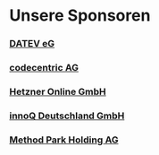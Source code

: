 # Unsere Sponsoren

### <a href="//www.datev.de" target="_blank">DATEV eG</a>

### <a href="//www.codecentric.de" target="_blank">codecentric AG</a>

### <a href="//www.hetzner.de" target="_blank">Hetzner Online GmbH</a>

### <a href="//www.innoq.com" target="_blank">innoQ Deutschland GmbH</a>

### <a href="//www.methodpark.de" target="_blank">Method Park Holding AG</a>
